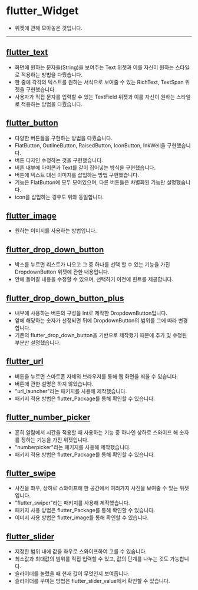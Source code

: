 # flutter_Widget

- 위젯에 관해 모아놓은 것입니다.

-----------------------

## [flutter_text](https://github.com/OOGEE/Flutter/tree/master/flutter_Widget/flutter_text)

- 화면에 원하는 문자들(String)을 보여주는 Text 위젯과 이를 자신이 원하는 스타일로 적용하는 방법을 다뤘습니다.
- 한 줄에 각각의 텍스트를 원하는 서식으로 보여줄 수 있는 RichText, TextSpan 위젯을 구현했습니다.
- 사용자가 직접 문자를 입력할 수 있는 TextField 위젯과 이를 자신이 원하는 스타일로 적용하는 방법을 다뤘습니다.

## [flutter_button](https://github.com/OOGEE/Flutter/tree/master/flutter_Widget/flutter_button)

- 다양한 버튼들을 구현하는 방법을 다뤘습니다.
- FlatButton, OutlineButton, RaisedButton, IconButton, InkWell을 구현했습니다.
- 버튼 디자인 수정하는 것을 구현했습니다.
- 버튼 내부에 아이콘과 Text를 같이 집어넣는 방식을 구현했습니다.
- 버튼에 텍스트 대신 이미지를 삽입하는 방법 구현했습니다.
- 기능은 FlatButton에 모두 모여있으며, 다른 버튼들은 차별화된 기능만 설명했습니다.
- icon을 삽입하는 경우도 위와 동일합니다.

## [flutter_image](https://github.com/OOGEE/Flutter/tree/master/flutter_Widget/flutter_image)

- 원하는 이미지를 사용하는 방법입니다.

## [flutter_drop_down_button](https://github.com/OOGEE/Flutter/tree/master/flutter_Widget/flutter_drop_down_button)

- 박스를 누르면 리스트가 나오고 그 중 하나를 선택 할 수 있는 기능을 가진 DropdownButton 위젯에 관한 내용입니다.
- 안에 들어갈 내용을 수정할 수 있으며, 선택하기 이전에 힌트를 제공합니다.

## [flutter_drop_down_button_plus](https://github.com/OOGEE/Flutter/tree/master/flutter_Widget/flutter_drop_down_button_plus)

- 내부에 사용하는 버튼의 구성을 Int로 제작한 DropdownButton입니다.
- 앞에 해당하는 숫자가 선정되면 뒤에 DropdownButton의 범위를 그에 따라 변경합니다.
- 기존의 flutter_drop_down_button을 기반으로 제작했기 때문에 추가 및 수정된 부분만 설명했습니다.

## [flutter_url](https://github.com/OOGEE/Flutter/tree/master/flutter_Widget/flutter_url)

- 버튼을 누르면 스마트폰 자체의 브라우저를 통해 웹 화면을 띄울 수 있습니다.
- 버튼에 관한 설명은 하지 않았습니다.
- "url_launcher"라는 패키지를 사용해 제작했습니다.
- 패키지 적용 방법은 flutter_Package를 통해 확인할 수 있습니다.

## [flutter_number_picker](https://github.com/OOGEE/Flutter/tree/master/flutter_Widget/flutter_number_picker)

- 흔히 알람에서 시간을 적용할 때 사용하는 기능 중 하나인 상하로 스와이프 해 숫자를 정하는 기능을 가진 위젯입니다.
- "numberpicker"라는 패키지를 사용해 제작했습니다.
- 패키지 적용 방법은 flutter_Package를 통해 확인할 수 있습니다.

## [flutter_swipe](https://github.com/OOGEE/Flutter/tree/master/flutter_Widget/flutter_swipe)

- 사진을 좌우, 상하로 스와이프해 한 공간에서 여러가지 사진을 보여줄 수 있는 위젯입니다.
- "flutter_swiper"라는 패키지를 사용해 제작했습니다.
- 패키지 사용 방법은 flutter_Package를 통해 확인할 수 있습니다.
- 이미지 사용 방법은 flutter_image를 통해 확인할 수 있습니다.

## [flutter_slider](https://github.com/OOGEE/Flutter/tree/master/flutter_Widget/flutter_slider)

- 지정한 범위 내에 값을 좌우로 스와이프하여 고를 수 있습니다.
- 최소값과 최대값의 범위를 직접 입력할 수 있고, 값의 단계를 나누는 것도 가능합니다.
- 슬라이더를 눌렀을 때 현재 값이 무엇인지 보여줍니다.
- 슬라이더를 꾸미는 방법은 flutter_slider_value에서 확인할 수 있습니다.
